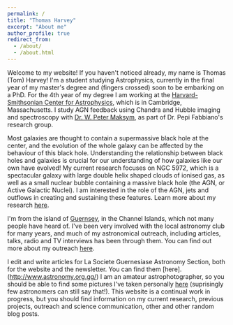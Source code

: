 ```yaml
---
permalink: /
title: "Thomas Harvey"
excerpt: "About me"
author_profile: true
redirect_from: 
  - /about/
  - /about.html
---
```


Welcome to my website! If you haven't noticed already, my name is Thomas (Tom) Harvey! I'm a student studying Astrophysics, currently in the final year of my master's degree and (fingers crossed) soon to be embarking on a PhD. For the 4th year of my degree I am working at the [Harvard-Smithsonian Center for Astrophysics](https://cfa.harvard.edu), which is in Cambridge, Massachusetts. I study AGN feedback using Chandra and Hubble imaging and spectroscopy with [Dr. W. Peter Maksym](http://hea-www.harvard.edu/~wmaksym/), as part of Dr. Pepi Fabbiano's research group.

Most galaxies are thought to contain a supermassive black hole at the center, and the evolution of the whole galaxy can be affected by the behaviour of this black hole. Understanding the relationship between black holes and galaxies is crucial for our understanding of how galaxies like our own have evolved! My current research focuses on NGC 5972, which is a spectacular galaxy with large double helix shaped clouds of ionised gas, as well as a small nuclear bubble containing a massive black hole (the AGN, or Active Galactic Nuclei). I am interested in the role of the AGN, jets and outflows in creating and sustaining these features. Learn more about my research [here](www.thomas-harvey.com/research).

I'm from the island of [Guernsey](https://en.wikipedia.org/wiki/Guernsey), in the Channel Islands, which not many people have heard of. I've been very involved with the local astronomy club for many years, and much of my astronomical outreach, including articles, talks, radio and TV interviews has been through them. You can find out more about my outreach [here](https://www.thomas-harvey.com/outreach).

I edit and write articles for La Societe Guernesiase Astronomy Section, both for the website and the newsletter. You can find them [here].(http://www.astronomy.org.gg/)
I am an amateur astrophotographer, so you should be able to find some pictures I've taken personally [here](http://wwww.thomas-harvey.com/coolstuff/) (suprisingly few astronomers can still say that!). 
This website is a continual work in progress, but you should find information on my current research, previous projects, outreach and science communication, other and other random blog posts.
